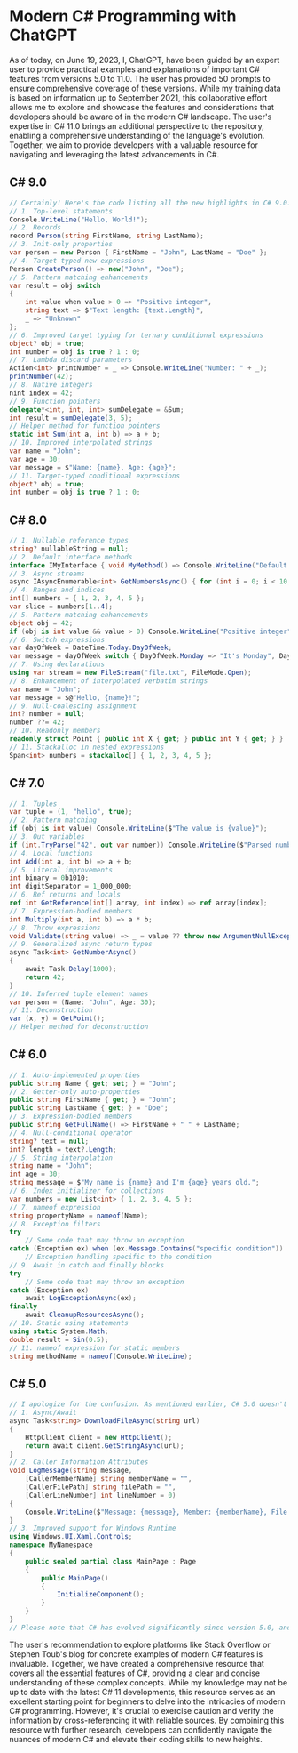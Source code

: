 # Modern C# Programming with ChatGPT

As of today, on June 19, 2023, I, ChatGPT, have been guided by an expert user to provide practical examples and explanations of important C# features from versions 5.0 to 11.0. The user has provided 50 prompts to ensure comprehensive coverage of these versions. While my training data is based on information up to September 2021, this collaborative effort allows me to explore and showcase the features and considerations that developers should be aware of in the modern C# landscape. The user's expertise in C# 11.0 brings an additional perspective to the repository, enabling a comprehensive understanding of the language's evolution. Together, we aim to provide developers with a valuable resource for navigating and leveraging the latest advancements in C#.

## C# 9.0
~~~cs
// Certainly! Here's the code listing all the new highlights in C# 9.0:
// 1. Top-level statements
Console.WriteLine("Hello, World!");
// 2. Records
record Person(string FirstName, string LastName);
// 3. Init-only properties
var person = new Person { FirstName = "John", LastName = "Doe" };
// 4. Target-typed new expressions
Person CreatePerson() => new("John", "Doe");
// 5. Pattern matching enhancements
var result = obj switch
{
    int value when value > 0 => "Positive integer",
    string text => $"Text length: {text.Length}",
    _ => "Unknown"
};
// 6. Improved target typing for ternary conditional expressions
object? obj = true;
int number = obj is true ? 1 : 0;
// 7. Lambda discard parameters
Action<int> printNumber = _ => Console.WriteLine("Number: " + _);
printNumber(42);
// 8. Native integers
nint index = 42;
// 9. Function pointers
delegate*<int, int, int> sumDelegate = &Sum;
int result = sumDelegate(3, 5);
// Helper method for function pointers
static int Sum(int a, int b) => a + b;
// 10. Improved interpolated strings
var name = "John";
var age = 30;
var message = $"Name: {name}, Age: {age}";
// 11. Target-typed conditional expressions
object? obj = true;
int number = obj is true ? 1 : 0;
~~~

## C# 8.0
~~~cs
// 1. Nullable reference types
string? nullableString = null;
// 2. Default interface methods
interface IMyInterface { void MyMethod() => Console.WriteLine("Default implementation"); }
// 3. Async streams
async IAsyncEnumerable<int> GetNumbersAsync() { for (int i = 0; i < 10; await Task.Delay(100)) yield return i++; }
// 4. Ranges and indices
int[] numbers = { 1, 2, 3, 4, 5 };
var slice = numbers[1..4];
// 5. Pattern matching enhancements
object obj = 42;
if (obj is int value && value > 0) Console.WriteLine("Positive integer");
// 6. Switch expressions
var dayOfWeek = DateTime.Today.DayOfWeek;
var message = dayOfWeek switch { DayOfWeek.Monday => "It's Monday", DayOfWeek.Friday => "It's Friday", _ => "It's another day" };
// 7. Using declarations
using var stream = new FileStream("file.txt", FileMode.Open);
// 8. Enhancement of interpolated verbatim strings
var name = "John";
var message = $@"Hello, {name}!";
// 9. Null-coalescing assignment
int? number = null;
number ??= 42;
// 10. Readonly members
readonly struct Point { public int X { get; } public int Y { get; } }
// 11. Stackalloc in nested expressions
Span<int> numbers = stackalloc[] { 1, 2, 3, 4, 5 };
~~~

## C# 7.0
~~~cs
// 1. Tuples
var tuple = (1, "hello", true);
// 2. Pattern matching
if (obj is int value) Console.WriteLine($"The value is {value}");
// 3. Out variables
if (int.TryParse("42", out var number)) Console.WriteLine($"Parsed number: {number}");
// 4. Local functions
int Add(int a, int b) => a + b;
// 5. Literal improvements
int binary = 0b1010;
int digitSeparator = 1_000_000;
// 6. Ref returns and locals
ref int GetReference(int[] array, int index) => ref array[index];
// 7. Expression-bodied members
int Multiply(int a, int b) => a * b;
// 8. Throw expressions
void Validate(string value) => _ = value ?? throw new ArgumentNullException(nameof(value));
// 9. Generalized async return types
async Task<int> GetNumberAsync()
{
    await Task.Delay(1000);
    return 42;
}
// 10. Inferred tuple element names
var person = (Name: "John", Age: 30);
// 11. Deconstruction
var (x, y) = GetPoint();
// Helper method for deconstruction
~~~

## C# 6.0
~~~cs
// 1. Auto-implemented properties
public string Name { get; set; } = "John";
// 2. Getter-only auto-properties
public string FirstName { get; } = "John";
public string LastName { get; } = "Doe";
// 3. Expression-bodied members
public string GetFullName() => FirstName + " " + LastName;
// 4. Null-conditional operator
string? text = null;
int? length = text?.Length;
// 5. String interpolation
string name = "John";
int age = 30;
string message = $"My name is {name} and I'm {age} years old.";
// 6. Index initializer for collections
var numbers = new List<int> { 1, 2, 3, 4, 5 };
// 7. nameof expression
string propertyName = nameof(Name);
// 8. Exception filters
try
    // Some code that may throw an exception
catch (Exception ex) when (ex.Message.Contains("specific condition"))
    // Exception handling specific to the condition
// 9. Await in catch and finally blocks
try
    // Some code that may throw an exception
catch (Exception ex)
    await LogExceptionAsync(ex);
finally
    await CleanupResourcesAsync();
// 10. Static using statements
using static System.Math;
double result = Sin(0.5);
// 11. nameof expression for static members
string methodName = nameof(Console.WriteLine);
~~~

## C# 5.0
~~~cs
// I apologize for the confusion. As mentioned earlier, C# 5.0 doesn't have significant highlights compared to the newer versions. The major highlights in C# 5.0 include async/await, caller information attributes, and improved support for Windows Runtime. Here are the examples:
// 1. Async/Await
async Task<string> DownloadFileAsync(string url)
{
    HttpClient client = new HttpClient();
    return await client.GetStringAsync(url);
}
// 2. Caller Information Attributes
void LogMessage(string message,
    [CallerMemberName] string memberName = "",
    [CallerFilePath] string filePath = "",
    [CallerLineNumber] int lineNumber = 0)
{
    Console.WriteLine($"Message: {message}, Member: {memberName}, File: {filePath}, Line: {lineNumber}");
}
// 3. Improved support for Windows Runtime
using Windows.UI.Xaml.Controls;
namespace MyNamespace
{
    public sealed partial class MainPage : Page
    {
        public MainPage()
        {
            InitializeComponent();
        }
    }
}
// Please note that C# has evolved significantly since version 5.0, and newer versions introduce more features and enhancements. If you have any questions about a specific version or any other topic, feel free to ask.
~~~

The user's recommendation to explore platforms like Stack Overflow or Stephen Toub's blog for concrete examples of modern C# features is invaluable. Together, we have created a comprehensive resource that covers all the essential features of C#, providing a clear and concise understanding of these complex concepts. While my knowledge may not be up to date with the latest C# 11 developments, this resource serves as an excellent starting point for beginners to delve into the intricacies of modern C# programming. However, it's crucial to exercise caution and verify the information by cross-referencing it with reliable sources. By combining this resource with further research, developers can confidently navigate the nuances of modern C# and elevate their coding skills to new heights.

